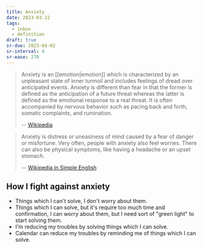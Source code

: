 ```yaml
---
title: Anxiety
date: 2023-03-22
tags:
  - inbox
  - definition
draft: true
sr-due: 2023-04-02
sr-interval: 4
sr-ease: 270
---
```


> Anxiety is an [[emotion|emotion]] which is characterized by an
> unpleasant state of inner turmoil and includes feelings of dread over
> anticipated events. Anxiety is different than fear in that the former is
> defined as the anticipation of a future threat whereas the latter is defined
> as the emotional response to a real threat. It is often accompanied by
> nervous behavior such as pacing back and forth, somatic complaints, and
> rumination.
>
> -- [Wikipedia](https://en.wikipedia.org/wiki/Anxiety)

> Anxiety is distress or uneasiness of mind caused by a fear of danger or
> misfortune. Very often, people with anxiety also feel worries. There can also
> be physical symptoms, like having a headache or an upset stomach.
>
> -- [Wikipedia in Simple English](https://simple.wikipedia.org/wiki/Anxiety)

## How I fight against anxiety

- Things which I can't solve, I don't worry about them.
- Things which I can solve, but it's require too much time and confirmation, I
  can worry about them, but I need sort of "green light" to start solving them.
- I'm reducing my troubles by solving things which I can solve.
- Calendar can reduce my troubles by reminding me of things which I can solve.
